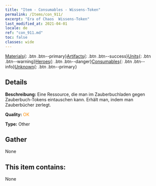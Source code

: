 ```yaml
---
title: "Item - Consumables - Wissens-Token"
permalink: /Items/con_911/
excerpt: "Era of Chaos  Wissens-Token"
last_modified_at: 2021-04-01
locale: de
ref: "con_911.md"
toc: false
classes: wide
---
```

 [Materials](/de/Items/){: .btn .btn--primary}[Artifacts](/de/Items/Artifacts/){: .btn .btn--success}[Units](/de/Items/Units/){: .btn .btn--warning}[Heroes](/de/Items/Heroes/){: .btn .btn--danger}[Consumables](/de/Items/Consumables/){: .btn .btn--info}[Unknown](/de/Items/Unknown/){: .btn .btn--primary}

## Details
 **Beschreibung:** Eine Ressource, die man im Zauberbuchladen gegen Zauberbuch-Tokens eintauschen kann. Erhält man, indem man Zauberbücher zerlegt.

 **Quality:** <span style="color: #FF8C00">OK</span>

 **Type:** Other

## Gather

  None

## This item contains:

  None

